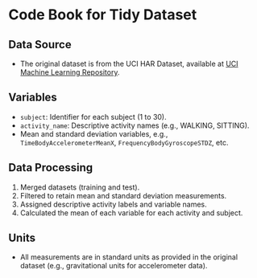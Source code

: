 # Code Book for Tidy Dataset

## Data Source
- The original dataset is from the UCI HAR Dataset, available at [UCI Machine Learning Repository](http://archive.ics.uci.edu/ml/datasets/Human+Activity+Recognition+Using+Smartphones).

## Variables
- `subject`: Identifier for each subject (1 to 30).
- `activity_name`: Descriptive activity names (e.g., WALKING, SITTING).
- Mean and standard deviation variables, e.g., `TimeBodyAccelerometerMeanX`, `FrequencyBodyGyroscopeSTDZ`, etc.

## Data Processing
1. Merged datasets (training and test).
2. Filtered to retain mean and standard deviation measurements.
3. Assigned descriptive activity labels and variable names.
4. Calculated the mean of each variable for each activity and subject.

## Units
- All measurements are in standard units as provided in the original dataset (e.g., gravitational units for accelerometer data).

